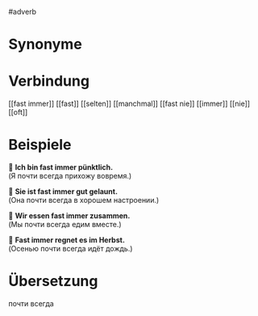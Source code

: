 #adverb
# Synonyme

# Verbindung 
[[fast immer]]
[[fast]]
[[selten]]
[[manchmal]]
[[fast nie]]
[[immer]]
[[nie]]
[[oft]]
# Beispiele
🔹 **Ich bin fast immer pünktlich.**  
(Я почти всегда прихожу вовремя.)

🔹 **Sie ist fast immer gut gelaunt.**  
(Она почти всегда в хорошем настроении.)

🔹 **Wir essen fast immer zusammen.**  
(Мы почти всегда едим вместе.)

🔹 **Fast immer regnet es im Herbst.**  
(Осенью почти всегда идёт дождь.)
# Übersetzung
почти всегда